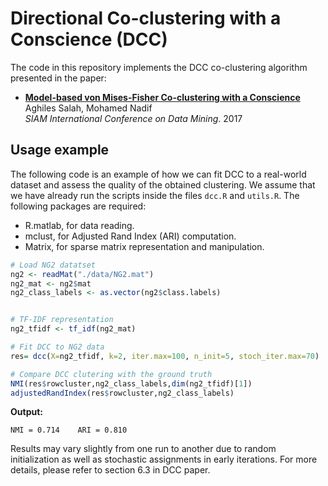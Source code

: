 # Directional Co-clustering with a Conscience (DCC)

The code in this repository implements the DCC co-clustering algorithm presented in the paper: 
- **[Model-based von Mises-Fisher Co-clustering with a Conscience](https://epubs.siam.org/doi/pdf/10.1137/1.9781611974973.28)** <br/>Aghiles Salah, Mohamed Nadif<br/>*SIAM International Conference on Data Mining*. 2017

## Usage example
The following code is an example of how we can fit DCC to a real-world dataset and assess the quality of the obtained clustering. We assume that we have already run the scripts inside the files `dcc.R` and `utils.R`. The following packages are required:
- R.matlab, for data reading.
- mclust, for Adjusted Rand Index (ARI) computation.
- Matrix, for sparse matrix representation and manipulation.
```R
# Load NG2 datatset
ng2 <- readMat("./data/NG2.mat")
ng2_mat <- ng2$mat
ng2_class_labels <- as.vector(ng2$class.labels)


# TF-IDF representation
ng2_tfidf <- tf_idf(ng2_mat)

# Fit DCC to NG2 data
res= dcc(X=ng2_tfidf, k=2, iter.max=100, n_init=5, stoch_iter.max=70)

# Compare DCC clutering with the ground truth
NMI(res$rowcluster,ng2_class_labels,dim(ng2_tfidf)[1])
adjustedRandIndex(res$rowcluster,ng2_class_labels)
```
**Output:**

    NMI = 0.714    ARI = 0.810
Results may vary slightly from one run to another due to random initialization as well as stochastic assignments in early iterations. For more details, please refer to section 6.3 in DCC paper.   

